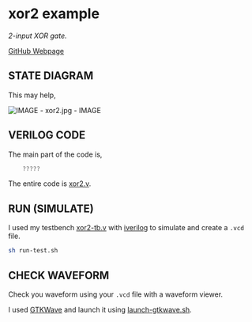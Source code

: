 # xor2 example

_2-input XOR gate._

[GitHub Webpage](https://jeffdecola.github.io/my-systemverilog-examples/)

## STATE DIAGRAM

This may help,

![IMAGE - xor2.jpg - IMAGE](../../../docs/pics/xor2.jpg)

## VERILOG CODE

The main part of the code is,

```verilog
    ?????
```

The entire code is
[xor2.v](xor2.v).

## RUN (SIMULATE)

I used my testbench
[xor2-tb.v](xor2-tb.v) with
[iverilog](https://github.com/JeffDeCola/my-cheat-sheets/tree/master/hardware/tools/simulation/iverilog-cheat-sheet)
to simulate and create a `.vcd` file.

```bash
sh run-test.sh
```

## CHECK WAVEFORM

Check you waveform using your `.vcd` file with a waveform viewer.

I used [GTKWave](https://github.com/JeffDeCola/my-cheat-sheets/tree/master/hardware/tools/simulation/gtkwave-cheat-sheet)
and launch it using
[launch-gtkwave.sh](launch-gtkwave.sh).
